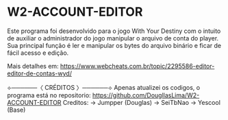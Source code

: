 # W2-ACCOUNT-EDITOR
Este programa foi desenvolvido para o jogo With Your Destiny com o intuito de auxiliar o administrador do jogo manipular o arquivo de conta do player.
Sua principal função é ler e manipular os bytes do arquivo binário e ficar de fácil acesso e edição.

Mais detalhes em:
https://www.webcheats.com.br/topic/2295586-editor-editor-de-contas-wyd/



⟣──────〈 CRÉDITOS 〉──────⟢
Apenas atualizei os codigos, o programa está no repositorio: https://github.com/DougllasLima/W2-ACCOUNT-EDITOR
Creditos:
→ Jumpper (Douglas)
→ SeiTbNao
→ Yescool (Base)

